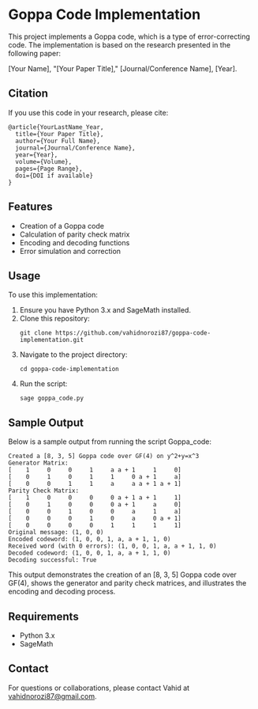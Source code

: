# Goppa Code Implementation

This project implements a Goppa code, which is a type of error-correcting code. The implementation is based on the research presented in the following paper:

[Your Name], "[Your Paper Title]," [Journal/Conference Name], [Year].

## Citation

If you use this code in your research, please cite:

```
@article{YourLastName_Year,
  title={Your Paper Title},
  author={Your Full Name},
  journal={Journal/Conference Name},
  year={Year},
  volume={Volume},
  pages={Page Range},
  doi={DOI if available}
}
```

## Features

- Creation of a Goppa code
- Calculation of parity check matrix
- Encoding and decoding functions
- Error simulation and correction

## Usage

To use this implementation:

1. Ensure you have Python 3.x and SageMath installed.
2. Clone this repository:
   ```
   git clone https://github.com/vahidnorozi87/goppa-code-implementation.git
   ```
3. Navigate to the project directory:
   ```
   cd goppa-code-implementation
   ```
4. Run the script:
   ```
   sage goppa_code.py
   ```

## Sample Output

Below is a sample output from running the script Goppa_code:

```
Created a [8, 3, 5] Goppa code over GF(4) on y^2+y=x^3
Generator Matrix:
[    1     0     0     1     a a + 1     1     0]
[    0     1     0     1     1     0 a + 1     a]
[    0     0     1     1     a     a a + 1 a + 1]
Parity Check Matrix:
[    1     0     0     0     0 a + 1 a + 1     1]
[    0     1     0     0     0 a + 1     a     0]
[    0     0     1     0     0     a     1     a]
[    0     0     0     1     0     a     0 a + 1]
[    0     0     0     0     1     1     1     1]
Original message: (1, 0, 0)
Encoded codeword: (1, 0, 0, 1, a, a + 1, 1, 0)
Received word (with 0 errors): (1, 0, 0, 1, a, a + 1, 1, 0)
Decoded codeword: (1, 0, 0, 1, a, a + 1, 1, 0)
Decoding successful: True
```

This output demonstrates the creation of an [8, 3, 5] Goppa code over GF(4), shows the generator and parity check matrices, and illustrates the encoding and decoding process.

## Requirements

- Python 3.x
- SageMath

## Contact

For questions or collaborations, please contact Vahid at vahidnorozi87@gmail.com.
